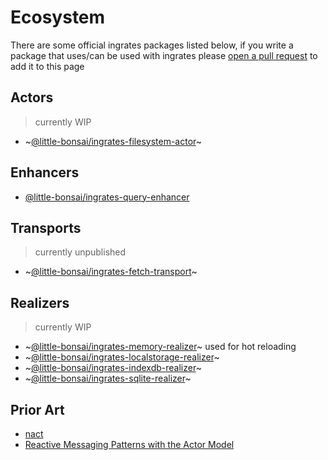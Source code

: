 # Ecosystem

There are some official ingrates packages listed below, if you write a package that uses/can be used with ingrates please [open a pull request](https://github.com/FreddieGilbraith/ingrates/pulls) to add it to this page

## Actors

> currently WIP

- ~[@little-bonsai/ingrates-filesystem-actor]()~

## Enhancers

- [@little-bonsai/ingrates-query-enhancer](https://www.npmjs.com/package/@little-bonsai/ingrates-query-enhancer)

## Transports

> currently unpublished

- ~[@little-bonsai/ingrates-fetch-transport]()~

## Realizers

> currently WIP

- ~[@little-bonsai/ingrates-memory-realizer]()~ used for hot reloading
- ~[@little-bonsai/ingrates-localstorage-realizer]()~
- ~[@little-bonsai/ingrates-indexdb-realizer]()~
- ~[@little-bonsai/ingrates-sqlite-realizer]()~

## Prior Art

- [nact](https://nact.io/)
- [Reactive Messaging Patterns with the Actor Model](https://www.oreilly.com/library/view/reactive-messaging-patterns/9780133846904/)
